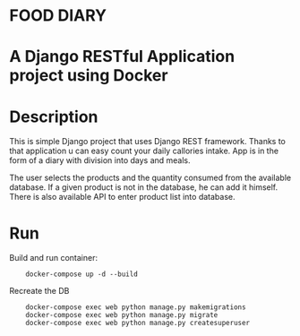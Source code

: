 
FOOD DIARY
=====
A Django RESTful Application project using Docker
===


Description
====
This is simple Django project that uses Django REST framework.
Thanks to that application u can easy count your daily callories intake.
App is in the form of a diary with division into days and meals.

The user selects the products and the quantity consumed from the available database. If a given product is not in the database, he can add it himself.
There is also available API to enter product list into database.

Run
====

Build and run container:
```
    docker-compose up -d --build
```

Recreate the DB
```
    docker-compose exec web python manage.py makemigrations
    docker-compose exec web python manage.py migrate
    docker-compose exec web python manage.py createsuperuser
```
